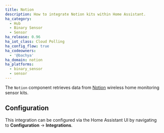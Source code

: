 ```yaml
---
title: Notion
description: How to integrate Notion kits within Home Assistant.
ha_category:
  - Hub
  - Binary Sensor
  - Sensor
ha_release: 0.96
ha_iot_class: Cloud Polling
ha_config_flow: true
ha_codeowners:
  - '@bachya'
ha_domain: notion
ha_platforms:
  - binary_sensor
  - sensor
---
```


The `Notion` component retrieves data from [Notion](https://getnotion.com) wireless
home monitoring sensor kits.

## Configuration

This integration can be configured via the Home Assistant UI by navigating to
**Configuration** -> **Integrations**.
